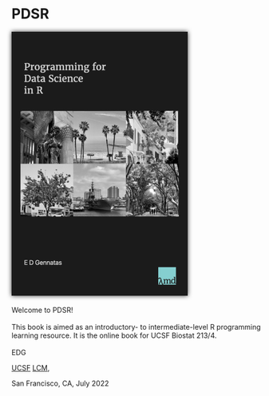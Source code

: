 # PDSR

<img src="./src/PDSR_cover.jpg" alt="ProgDatSciR" style="width:70%;filter: drop-shadow(0 0 .3rem #333);"/>
<br/><br/>
Welcome to PDSR!
<br><br>
This book is aimed as an introductory- to intermediate-level R programming learning resource.  
It is the online book for UCSF Biostat 213/4.
<br><br>
EDG

[UCSF](https://www.ucsf.edu/) [LCM](https://lambdamd.org/),

San Francisco, CA, July 2022
